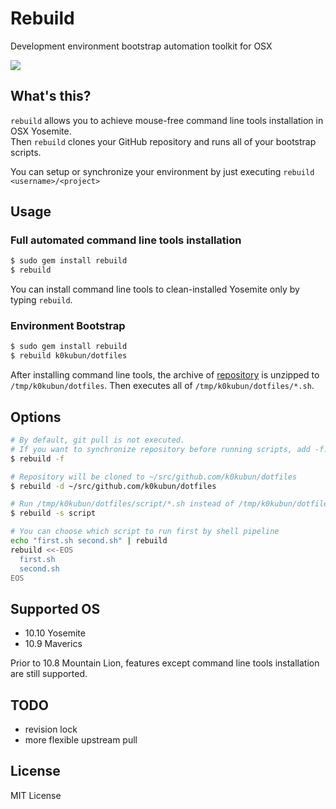 # Rebuild

Development environment bootstrap automation toolkit for OSX

![](http://pic.k0kubun.com/EccWEeglRnobUo4.gif)

## What's this?

`rebuild` allows you to achieve mouse-free command line tools installation in OSX Yosemite.  
Then `rebuild` clones your GitHub repository and runs all of your bootstrap scripts.  
  
You can setup or synchronize your environment by just executing `rebuild <username>/<project>`

## Usage

### Full automated command line tools installation

```bash
$ sudo gem install rebuild
$ rebuild
```

You can install command line tools to clean-installed Yosemite only by typing `rebuild`.

### Environment Bootstrap

```bash
$ sudo gem install rebuild
$ rebuild k0kubun/dotfiles
```

After installing command line tools, the archive of [repository](https://github.com/k0kubun/dotfiles) is unzipped to `/tmp/k0kubun/dotfiles`.
Then executes all of `/tmp/k0kubun/dotfiles/*.sh`.

## Options

```bash
# By default, git pull is not executed.
# If you want to synchronize repository before running scripts, add -f.
$ rebuild -f

# Repository will be cloned to ~/src/github.com/k0kubun/dotfiles
$ rebuild -d ~/src/github.com/k0kubun/dotfiles

# Run /tmp/k0kubun/dotfiles/script/*.sh instead of /tmp/k0kubun/dotfiles/*.sh
$ rebuild -s script

# You can choose which script to run first by shell pipeline
echo "first.sh second.sh" | rebuild
rebuild <<-EOS
  first.sh
  second.sh
EOS
```

## Supported OS

- 10.10 Yosemite
- 10.9 Maverics

Prior to 10.8 Mountain Lion, features except command line tools installation are still supported.

## TODO

- revision lock
- more flexible upstream pull

## License

MIT License
